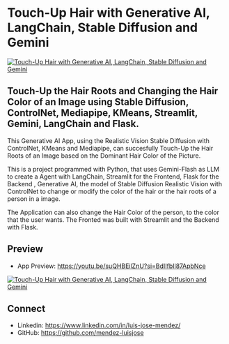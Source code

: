 # Touch-Up Hair with Generative AI, LangChain, Stable Diffusion and Gemini

[![Touch-Up Hair with Generative AI, LangChain, Stable Diffusion and Gemini](./touch_up_hair_app.png)](https://youtu.be/suQHBEilZnU?si=3FgTyoGUjgLGhXXt)

## Touch-Up the Hair Roots and Changing the Hair Color of an Image using Stable Diffusion, ControlNet, Mediapipe, KMeans, Streamlit, Gemini, LangChain and Flask.

This Generative AI App, using the Realistic Vision Stable Diffusion with ControlNet, KMeans and Mediapipe, can succesfully Touch-Up the Hair Roots of an Image based on the Dominant Hair Color of the Picture. 

This is a project programmed with Python, that uses Gemini-Flash as LLM to create a Agent with LangChain, Streamlit for the Frontend, Flask for the Backend , Generative AI, the model of Stable Diffusion Realistic Vision with ControlNet to change or modify the color of the hair or the hair roots of a person in a image.

The Application can also change the Hair Color of the person, to the color that the user wants. The Fronted was built with Streamlit and the Backend with Flask.

## Preview

- App Preview: https://youtu.be/suQHBEilZnU?si=BdIIfbIl87ApbNce

[![Touch-Up Hair with Generative AI, LangChain, Stable Diffusion and Gemini](./touch_up_hair_app.png)](https://youtu.be/suQHBEilZnU?si=3FgTyoGUjgLGhXXt)

## Connect
- Linkedin: https://www.linkedin.com/in/luis-jose-mendez/
- GitHub: https://github.com/mendez-luisjose
